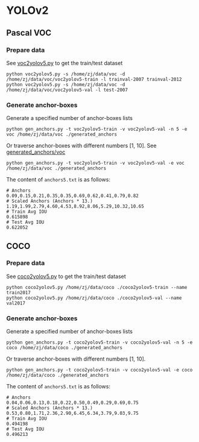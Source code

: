 
# YOLOv2

## Pascal VOC

### Prepare data

See [voc2yolov5.py](https://github.com/zjykzj/vocdev/blob/master/py/voc2yolov5.py) to get the train/test dataset

```shell
python voc2yolov5.py -s /home/zj/data/voc -d /home/zj/data/voc/voc2yolov5-train -l trainval-2007 trainval-2012
python voc2yolov5.py -s /home/zj/data/voc -d /home/zj/data/voc/voc2yolov5-val -l test-2007
```

### Generate anchor-boxes

Generate a specified number of anchor-boxes lists

```
python gen_anchors.py -t voc2yolov5-train -v voc2yolov5-val -n 5 -e voc /home/zj/data/voc ./generated_anchors
```

Or traverse anchor-boxes with different numbers [1, 10]. See [generated_anchors/voc](generated_anchors/voc)

```
python gen_anchors.py -t voc2yolov5-train -v voc2yolov5-val -e voc /home/zj/data/voc ./generated_anchors
```

The content of `anchors5.txt` is as follows:

```text
# Anchors
0.09,0.15,0.21,0.35,0.35,0.69,0.62,0.41,0.79,0.82
# Scaled Anchors (Anchors * 13.)
1.19,1.99,2.79,4.60,4.53,8.92,8.06,5.29,10.32,10.65
# Train Avg IOU
0.615898
# Test Avg IOU
0.622052
```

## COCO

### Prepare data

See [coco2yolov5.py](https://github.com/zjykzj/cocodev/blob/master/py/coco2yolov5.py) to get the train/test dataset

```shell
python coco2yolov5.py /home/zj/data/coco ./coco2yolov5-train --name train2017
python coco2yolov5.py /home/zj/data/coco ./coco2yolov5-val --name val2017
```

### Generate anchor-boxes

Generate a specified number of anchor-boxes lists

```
python gen_anchors.py -t coco2yolov5-train -v coco2yolov5-val -n 5 -e coco /home/zj/data/coco ./generated_anchors
```

Or traverse anchor-boxes with different numbers [1, 10].

```
python gen_anchors.py -t coco2yolov5-train -v coco2yolov5-val -e coco /home/zj/data/coco ./generated_anchors
```

The content of `anchors5.txt` is as follows:

```text
# Anchors
0.04,0.06,0.13,0.18,0.22,0.50,0.49,0.29,0.69,0.75
# Scaled Anchors (Anchors * 13.)
0.53,0.80,1.71,2.36,2.90,6.45,6.34,3.79,9.03,9.75
# Train Avg IOU
0.494198
# Test Avg IOU
0.496213
```